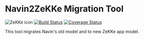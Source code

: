 Navin2ZeKKe Migration Tool
==========================

![ZeKKe icon](https://dl.dropboxusercontent.com/u/1995295/img/ZeKKe/small-icon.png)
[![Build Status](https://travis-ci.org/dan-zx/navin2zekke.svg?branch=master)](https://travis-ci.org/dan-zx/navin2zekke)
[![Coverage Status](https://coveralls.io/repos/github/dan-zx/navin2zekke/badge.svg?branch=master)](https://coveralls.io/github/dan-zx/navin2zekke?branch=master)

This tool migrates Navin's old model and to new ZeKKe app model.
